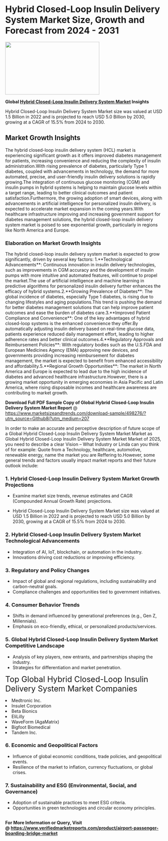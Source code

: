<H1>Hybrid Closed-Loop lnsulin Delivery System Market Size, Growth and Forecast from 2024 - 2031</H1><img class="aligncenter size-medium wp-image-584254" src="https://thirdeyenews.in/wp-content/uploads/2024/09/Global-Market-Research-300x168.jpeg" alt="" width="300" height="168" /><p><strong>Global&nbsp;<a href="https://www.marketsizeandtrends.com/download-sample/498276/?utm_source=Github8j?utm_medium=207">Hybrid Closed-Loop lnsulin Delivery System Market</a> Insights</strong></p><p>Hybrid Closed-Loop Insulin Delivery System Market size was valued at USD 1.5 Billion in 2022 and is projected to reach USD 5.0 Billion by 2030, growing at a CAGR of 15.5% from 2024 to 2030.</p><p><h2>Market Growth Insights</h2> The hybrid closed-loop insulin delivery system (HCL) market is experiencing significant growth as it offers improved diabetes management for patients, increasing convenience and reducing the complexity of insulin administration.With rising prevalence of diabetes, particularly Type 1 diabetes, coupled with advancements in technology, the demand for more automated, precise, and user-friendly insulin delivery solutions is rapidly growing.The integration of continuous glucose monitoring (CGM) and insulin pumps in hybrid systems is helping to maintain glucose levels within a target range, leading to better clinical outcomes and patient satisfaction.Furthermore, the growing adoption of smart devices, along with advancements in artificial intelligence for personalized insulin delivery, is expected to accelerate market expansion in the coming years.With healthcare infrastructure improving and increasing government support for diabetes management solutions, the hybrid closed-loop insulin delivery system market is poised to see exponential growth, particularly in regions like North America and Europe. <h3>Elaboration on Market Growth Insights</h3> The hybrid closed-loop insulin delivery system market is expected to grow significantly, driven by several key factors: 1.**Technological Advancements**: Continuous innovation in insulin delivery technologies, such as improvements in CGM accuracy and the development of insulin pumps with more intuitive and automated features, will continue to propel the market.The use of artificial intelligence and machine learning in predictive algorithms for personalized insulin delivery further enhances the efficacy of hybrid systems.2.**Growing Prevalence of Diabetes**: The global incidence of diabetes, especially Type 1 diabetes, is rising due to changing lifestyles and aging populations.This trend is pushing the demand for better diabetes management solutions that can help improve patient outcomes and ease the burden of diabetes care.3.**Improved Patient Compliance and Convenience**: One of the key advantages of hybrid closed-loop systems is the enhanced convenience they offer.By automatically adjusting insulin delivery based on real-time glucose data, patients experience reduced daily management effort, leading to higher adherence rates and better clinical outcomes.4.**Regulatory Approvals and Reimbursement Policies**: With regulatory bodies such as the U.S.FDA and European Medicines Agency (EMA) approving new devices, and governments providing increasing reimbursement for diabetes management, the market is expected to benefit from enhanced accessibility and affordability.5.**Regional Growth Opportunities**: The market in North America and Europe is expected to lead due to the high incidence of diabetes and advanced healthcare infrastructure.However, there is a growing market opportunity in emerging economies in Asia Pacific and Latin America, where rising disposable incomes and healthcare awareness are contributing to market growth.</p><p><span class=""><strong>Download Full PDF Sample Copy of Global Hybrid Closed-Loop lnsulin Delivery System Market Report</strong> @ <a href="https://www.marketsizeandtrends.com/download-sample/498276/?utm_source=Github8j?utm_medium=207" target="_blank">https://www.marketsizeandtrends.com/download-sample/498276/?utm_source=Github8j?utm_medium=207</a></span></p><p>In order to make an accurate and perceptive description of future scope of a Global&nbsp;Hybrid Closed-Loop lnsulin Delivery System Market Market as Global&nbsp;Hybrid Closed-Loop lnsulin Delivery System Market Market of 2025, you need to describe a clear Vision &ndash; What Industry or Linda can you think of for example: Quote from a Technology, healthcare, automotive, renewable energy, name the market you are Reffering to.However, some general trends and factors usually impact market reports and their future outlook include:</p><h3>1.&nbsp;<strong>Hybrid Closed-Loop lnsulin Delivery System Market Growth Projections</strong></h3><ul><li>Examine market size trends, revenue estimates and CAGR (Compounded Annual Growth Rate) projections.</li><li><p>Hybrid Closed-Loop Insulin Delivery System Market size was valued at USD 1.5 Billion in 2022 and is projected to reach USD 5.0 Billion by 2030, growing at a CAGR of 15.5% from 2024 to 2030.</p></li></ul><h3>2.&nbsp;<strong>Hybrid Closed-Loop lnsulin Delivery System Market Technological Advancements</strong></h3><ul><li>Integration of AI, IoT, blockchain, or automation in the industry.</li><li>Innovations driving cost reductions or improving efficiency.</li></ul><h3>3.&nbsp;<strong>Regulatory and Policy Changes</strong></h3><ul><li>Impact of global and regional regulations, including sustainability and carbon-neutral goals.</li><li>Compliance challenges and opportunities tied to government initiatives.</li></ul><h3>4.&nbsp;<strong>Consumer Behavior Trends</strong></h3><ul><li>Shifts in demand influenced by generational preferences (e.g., Gen Z, Millennials).</li><li>Emphasis on eco-friendly, ethical, or personalized products/services.</li></ul><h3>5.&nbsp;<strong>Global Hybrid Closed-Loop lnsulin Delivery System Market Competitive Landscape</strong></h3><ul><li>Analysis of key players, new entrants, and partnerships shaping the industry.</li><li>Strategies for differentiation and market penetration.</li></ul><p data-pm-slice="1 1 []"><span style="color: inherit; font-family: inherit; font-size: 25px;">Top Global Hybrid Closed-Loop lnsulin Delivery System Market Companies</span></p><div class="" data-test-id=""><p><li>Medtronic Inc.</li><li> Insulet Corporation</li><li> Beta Bionics</li><li> EliLilly</li><li> WaveForm (AgaMatrix)</li><li> Bigfoot Biomedical</li><li> Tandem Inc.</li></p></div><h3>6.&nbsp;<strong>Economic and Geopolitical Factors</strong></h3><ul><li>Influence of global economic conditions, trade policies, and geopolitical events.</li><li>Resilience of the market to inflation, currency fluctuations, or global crises.</li></ul><h3>7.&nbsp;<strong>Sustainability and ESG (Environmental, Social, and Governance)</strong></h3><ul><li>Adoption of sustainable practices to meet ESG criteria.</li><li>Opportunities in green technologies and circular economy principles.</li></ul><h2><strong style="font-size: 14px;">For More Information or Query, Visit @&nbsp;</strong><a style="background-color: #ffffff; font-size: 14px;" href="https://www.marketsizeandtrends.com/report/hybrid-closed-loop-lnsulin-delivery-system-market/" target="_blank">https://www.verifiedmarketreports.com/product/airport-passenger-boarding-bridge-market</a></h2>